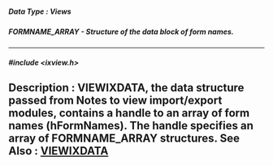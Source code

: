 ##### Data Type : Views
##### FORMNAME_ARRAY - Structure of the data block of form names.
---
##### #include <ixview.h>
**Description :**
VIEWIXDATA, the data structure passed from Notes to view import/export modules, 
contains a handle to an array of form names (hFormNames).  The handle specifies 
an array of FORMNAME_ARRAY structures.
**See Also :**
[VIEWIXDATA](D:/md_files/VIEWIXDATA.md)
---
